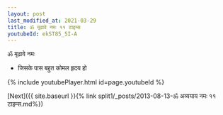 ```yaml
---
layout: post
last_modified_at: 2021-03-29
title: ॐ मृढ़ावे नमः ११ टाइम्स
youtubeId: ekST85_5I-A
---
```

 
 
 ॐ मृढ़ावे नमः  
 
 -  जिसके पास बहुत कोमल हृदय हो 
 
  
 
  
 
 
 
 
 
 


{% include youtubePlayer.html id=page.youtubeId %}
 
[Next]({{ site.baseurl }}{% link  split1/_posts/2013-08-13-ॐ अव्ययाय नमः ११ टाइम्स.md%})
 
